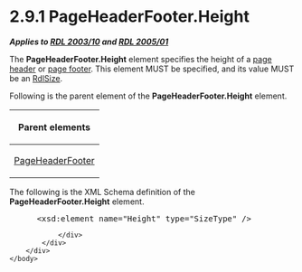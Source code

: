<html dir="LTR" xmlns:mshelp="http://msdn.microsoft.com/mshelp" xmlns:ddue="http://ddue.schemas.microsoft.com/authoring/2003/5" xmlns:xlink="http://www.w3.org/1999/xlink" xmlns:tool="http://www.microsoft.com/tooltip">
    <head>
        <meta http-equiv="Content-Type" content="text/html; CHARSET=utf-8"></meta>
        <meta name="save" content="history"></meta>
        <title>2.9.1 PageHeaderFooter.Height</title>
        <xml>
            <mshelp:toctitle title="2.9.1 PageHeaderFooter.Height"></mshelp:toctitle>
            <mshelp:rltitle title="[MS-RDL]: PageHeaderFooter.Height"></mshelp:rltitle>
            <mshelp:keyword index="A" term="48accb98-cf95-4758-90e4-432537e20b4c"></mshelp:keyword>
            <mshelp:attr name="DCSext.ContentType" value="open specification"></mshelp:attr>
            <mshelp:attr name="AssetID" value="48accb98-cf95-4758-90e4-432537e20b4c"></mshelp:attr>
            <mshelp:attr name="TopicType" value="kbRef"></mshelp:attr>
            <mshelp:attr name="DCSext.Title" value="[MS-RDL]: PageHeaderFooter.Height" />
        </xml>
    </head>
    <body>
        <div id="header">
            <h1 class="heading">2.9.1 PageHeaderFooter.Height</h1>
        </div>
        <div id="mainSection">
            <div id="mainBody">
                <div id="allHistory" class="saveHistory"></div>
                <div id="sectionSection0" class="section" name="collapseableSection">
                    

<p><b><i>Applies to </i></b><a href="a7e2ad00-07c8-4f6d-80ab-3ad55df7b233.html"><b><i>RDL 2003/10</i></b></a><b>
<i>and </i></b><a href="3ebe2912-4958-4832-b391-cad1f5e13338.html"><b><i>RDL 2005/01</i></b></a></p>

<p>The <b>PageHeaderFooter.Height</b> element specifies the
height of a <a href="b2482b3f-74ab-4ca8-a9e5-c07955011743.html#gt_a73b2d47-4b68-452a-ad1b-07d4969f0de9">page header</a>
or <a href="b2482b3f-74ab-4ca8-a9e5-c07955011743.html#gt_dac27eb1-8ce6-4312-94ca-0e9566fe9046">page footer</a>. This
element MUST be specified, and its value MUST be an <a href="b40c092e-4fe5-4f7b-a0bf-c98df1361c90.html">RdlSize</a>. </p>

<p>Following is the parent element of the <b>PageHeaderFooter.Height</b>
element.</p>

<table>
 <thead>
  <tr>
   <th>
   <p>Parent elements</p>
   </th>
  </tr>
 </thead>
 <tr>
  <td>
  <p><a href="ddc35223-1cb6-4136-823b-e72a3d12e1f9.html">PageHeaderFooter</a></p>
  </td>
 </tr>
</table>

<p>The following is the XML Schema definition of the <b>PageHeaderFooter.Height</b>
element.</p>

<dl>
<dd>
<div><pre> &lt;xsd:element name=&quot;Height&quot; type=&quot;SizeType&quot; /&gt;
</pre></div>
</dd></dl>


                </div>
            </div>
        </div>
    </body>
</html>